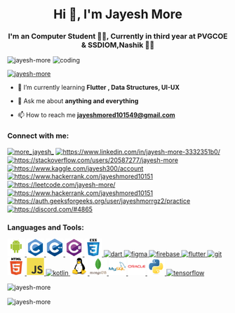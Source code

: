 <h1 align="center">Hi 👋, I'm Jayesh More</h1>
<h3 align="center">I'm an Computer Student 👨‍💻, Currently in third year at PVGCOE & SSDIOM,Nashik 👨‍🎓</h3>
<img align="right" alt="coding" width="400" src="https://www.google.com/imgres?imgurl=https%3A%2F%2Fuploads-ssl.webflow.com%2F61ebe5f773be1acd620f8208%2F61fa3997c8a7f531e18d4e67_man-coding-on-laptop.gif&imgrefurl=https%3A%2F%2Fwww.webbeeglobal.com%2Fblog%2F7-things-which-make-you-a-perfect-android-app-developer&tbnid=NwRbwvQf4ud7PM&vet=12ahUKEwiFn5WNgcn9AhUIxHMBHXyOCCUQMyhOegUIARCgAQ..i&docid=LK9OX2Cu48TgmM&w=1500&h=1500&q=animated%20coding%20gif&hl=en&ved=2ahUKEwiFn5WNgcn9AhUIxHMBHXyOCCUQMyhOegUIARCgAQ>  
<p align="left"> <img src="https://komarev.com/ghpvc/?username=jayesh-more&label=Profile%20views&color=0e75b6&style=flat" alt="jayesh-more" /> </p>

<p align="left"> <a href="https://github.com/ryo-ma/github-profile-trophy"><img src="https://github-profile-trophy.vercel.app/?username=jayesh-more" alt="jayesh-more" /></a> </p>

- 🌱 I’m currently learning **Flutter , Data Structures, UI-UX**

- 💬 Ask me about **anything and everything**

- 📫 How to reach me **jayeshmored101549@gmail.com**

<h3 align="left">Connect with me:</h3>
<p align="left">
<a href="https://twitter.com/more_jayesh_" target="blank"><img align="center" src="https://raw.githubusercontent.com/rahuldkjain/github-profile-readme-generator/master/src/images/icons/Social/twitter.svg" alt="more_jayesh_" height="30" width="40" /></a>
<a href="https://linkedin.com/in/https://www.linkedin.com/in/jayesh-more-3332351b0/" target="blank"><img align="center" src="https://raw.githubusercontent.com/rahuldkjain/github-profile-readme-generator/master/src/images/icons/Social/linked-in-alt.svg" alt="https://www.linkedin.com/in/jayesh-more-3332351b0/" height="30" width="40" /></a>
<a href="https://stackoverflow.com/users/https://stackoverflow.com/users/20587277/jayesh-more" target="blank"><img align="center" src="https://raw.githubusercontent.com/rahuldkjain/github-profile-readme-generator/master/src/images/icons/Social/stack-overflow.svg" alt="https://stackoverflow.com/users/20587277/jayesh-more" height="30" width="40" /></a>
<a href="https://kaggle.com/https://www.kaggle.com/jayesh300/account" target="blank"><img align="center" src="https://raw.githubusercontent.com/rahuldkjain/github-profile-readme-generator/master/src/images/icons/Social/kaggle.svg" alt="https://www.kaggle.com/jayesh300/account" height="30" width="40" /></a>
<a href="https://www.hackerrank.com/https://www.hackerrank.com/jayeshmored10151" target="blank"><img align="center" src="https://raw.githubusercontent.com/rahuldkjain/github-profile-readme-generator/master/src/images/icons/Social/hackerrank.svg" alt="https://www.hackerrank.com/jayeshmored10151" height="30" width="40" /></a>
<a href="https://www.leetcode.com/https://leetcode.com/jayesh-more/" target="blank"><img align="center" src="https://raw.githubusercontent.com/rahuldkjain/github-profile-readme-generator/master/src/images/icons/Social/leet-code.svg" alt="https://leetcode.com/jayesh-more/" height="30" width="40" /></a>
<a href="https://www.hackerearth.com/https://www.hackerrank.com/jayeshmored10151" target="blank"><img align="center" src="https://raw.githubusercontent.com/rahuldkjain/github-profile-readme-generator/master/src/images/icons/Social/hackerearth.svg" alt="https://www.hackerrank.com/jayeshmored10151" height="30" width="40" /></a>
<a href="https://auth.geeksforgeeks.org/user/https://auth.geeksforgeeks.org/user/jayeshmorrgz2/practice" target="blank"><img align="center" src="https://raw.githubusercontent.com/rahuldkjain/github-profile-readme-generator/master/src/images/icons/Social/geeks-for-geeks.svg" alt="https://auth.geeksforgeeks.org/user/jayeshmorrgz2/practice" height="30" width="40" /></a>
<a href="https://discord.gg/https://discord.com/#4865" target="blank"><img align="center" src="https://raw.githubusercontent.com/rahuldkjain/github-profile-readme-generator/master/src/images/icons/Social/discord.svg" alt="https://discord.com/#4865" height="30" width="40" /></a>
</p>

<h3 align="left">Languages and Tools:</h3>
<p align="left"> <a href="https://developer.android.com" target="_blank" rel="noreferrer"> <img src="https://raw.githubusercontent.com/devicons/devicon/master/icons/android/android-original-wordmark.svg" alt="android" width="40" height="40"/> </a> <a href="https://www.cprogramming.com/" target="_blank" rel="noreferrer"> <img src="https://raw.githubusercontent.com/devicons/devicon/master/icons/c/c-original.svg" alt="c" width="40" height="40"/> </a> <a href="https://www.w3schools.com/cpp/" target="_blank" rel="noreferrer"> <img src="https://raw.githubusercontent.com/devicons/devicon/master/icons/cplusplus/cplusplus-original.svg" alt="cplusplus" width="40" height="40"/> </a> <a href="https://www.w3schools.com/cs/" target="_blank" rel="noreferrer"> <img src="https://raw.githubusercontent.com/devicons/devicon/master/icons/csharp/csharp-original.svg" alt="csharp" width="40" height="40"/> </a> <a href="https://www.w3schools.com/css/" target="_blank" rel="noreferrer"> <img src="https://raw.githubusercontent.com/devicons/devicon/master/icons/css3/css3-original-wordmark.svg" alt="css3" width="40" height="40"/> </a> <a href="https://dart.dev" target="_blank" rel="noreferrer"> <img src="https://www.vectorlogo.zone/logos/dartlang/dartlang-icon.svg" alt="dart" width="40" height="40"/> </a> <a href="https://www.figma.com/" target="_blank" rel="noreferrer"> <img src="https://www.vectorlogo.zone/logos/figma/figma-icon.svg" alt="figma" width="40" height="40"/> </a> <a href="https://firebase.google.com/" target="_blank" rel="noreferrer"> <img src="https://www.vectorlogo.zone/logos/firebase/firebase-icon.svg" alt="firebase" width="40" height="40"/> </a> <a href="https://flutter.dev" target="_blank" rel="noreferrer"> <img src="https://www.vectorlogo.zone/logos/flutterio/flutterio-icon.svg" alt="flutter" width="40" height="40"/> </a> <a href="https://git-scm.com/" target="_blank" rel="noreferrer"> <img src="https://www.vectorlogo.zone/logos/git-scm/git-scm-icon.svg" alt="git" width="40" height="40"/> </a> <a href="https://www.w3.org/html/" target="_blank" rel="noreferrer"> <img src="https://raw.githubusercontent.com/devicons/devicon/master/icons/html5/html5-original-wordmark.svg" alt="html5" width="40" height="40"/> </a> <a href="https://developer.mozilla.org/en-US/docs/Web/JavaScript" target="_blank" rel="noreferrer"> <img src="https://raw.githubusercontent.com/devicons/devicon/master/icons/javascript/javascript-original.svg" alt="javascript" width="40" height="40"/> </a> <a href="https://kotlinlang.org" target="_blank" rel="noreferrer"> <img src="https://www.vectorlogo.zone/logos/kotlinlang/kotlinlang-icon.svg" alt="kotlin" width="40" height="40"/> </a> <a href="https://www.linux.org/" target="_blank" rel="noreferrer"> <img src="https://raw.githubusercontent.com/devicons/devicon/master/icons/linux/linux-original.svg" alt="linux" width="40" height="40"/> </a> <a href="https://www.mongodb.com/" target="_blank" rel="noreferrer"> <img src="https://raw.githubusercontent.com/devicons/devicon/master/icons/mongodb/mongodb-original-wordmark.svg" alt="mongodb" width="40" height="40"/> </a> <a href="https://www.mysql.com/" target="_blank" rel="noreferrer"> <img src="https://raw.githubusercontent.com/devicons/devicon/master/icons/mysql/mysql-original-wordmark.svg" alt="mysql" width="40" height="40"/> </a> <a href="https://www.oracle.com/" target="_blank" rel="noreferrer"> <img src="https://raw.githubusercontent.com/devicons/devicon/master/icons/oracle/oracle-original.svg" alt="oracle" width="40" height="40"/> </a> <a href="https://www.python.org" target="_blank" rel="noreferrer"> <img src="https://raw.githubusercontent.com/devicons/devicon/master/icons/python/python-original.svg" alt="python" width="40" height="40"/> </a> <a href="https://www.tensorflow.org" target="_blank" rel="noreferrer"> <img src="https://www.vectorlogo.zone/logos/tensorflow/tensorflow-icon.svg" alt="tensorflow" width="40" height="40"/> </a> </p>

<p><img align="center" src="https://github-readme-stats.vercel.app/api/top-langs?username=jayesh-more&show_icons=true&locale=en&layout=compact" alt="jayesh-more" /></p>

<p><img align="center" src="https://github-readme-streak-stats.herokuapp.com/?user=jayesh-more&" alt="jayesh-more" /></p>
